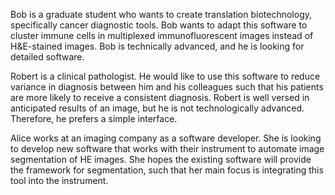Bob is a graduate student who wants to create translation biotechnology, specifically cancer diagnostic tools. Bob wants to adapt this software to cluster immune cells in multiplexed immunofluorescent images instead of H&E-stained images. Bob is technically advanced, and he is looking for detailed software. 

Robert is a clinical pathologist. He would like to use this software to reduce variance in diagnosis between him and his colleagues such that his patients are more likely to receive a consistent diagnosis. Robert is well versed in anticipated results of an image, but he is not technologically advanced. Therefore, he prefers a simple interface.

Alice works at an imaging company as a software developer. She is looking to develop new software that works with their instrument to automate image segmentation of HE images. She hopes the existing software will provide the framework for segmentation, such that her main focus is integrating this tool into the instrument. 
